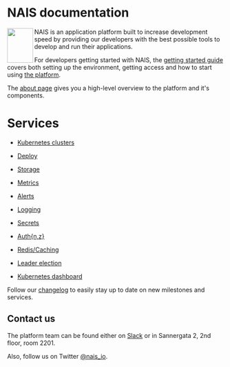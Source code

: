 NAIS documentation
==================
<img align="left" width="60" height="80" src="https://raw.githubusercontent.com/nais/doc/master/content/_media/nais_logo_gray.png">
NAIS is an application platform built to increase development speed by providing our developers with the best possible tools to develop and run their applications.

For developers getting started with NAIS, the [getting started guide](/documentation/files/getting-started) covers both setting up the environment, getting access and how to start using [the platform](/documentation/files/about).

The [about page](/content/about) gives you a high-level overview to the platform and it's components.

Services
========

* [Kubernetes clusters](/content/clusters)
* [Deploy](/content/deploy/naisd.md)
* [Storage](/content/storage)
* [Metrics](/content/metrics)
* [Alerts](/content/alerts)
* [Logging](/content/logging)
* [Secrets](/content/secrets)
* [Auth{n,z}](/content/authnz)

* [Redis/Caching](/content/redis.md)
* [Leader election](/content/leader_election.md)
* [Kubernetes dashboard](/content/kubernetes_dashboard.md)

Follow our [changelog](/content/changelog.md) to easily stay up to date on new milestones and services.

## Contact us

The platform team can be found either on [Slack](https://nav-it.slack.com/messages/C5KUST8N6/) or in Sannergata 2, 2nd floor, room 2201.

Also, follow us on Twitter [@nais_io](https://twitter.com/nais_io).
